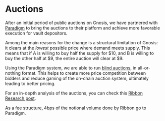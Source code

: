 # Auctions

After an initial period of public auctions on Gnosis, we have partnered with [Paradigm](https://www.paradigm.co/) to bring the auctions to their platform and achieve more favorable execution for vault depositors.

Among the main reasons for the change is a structural limitation of Gnosis: it clears at the _lowest_ possible price where demand meets supply. This means that if A is willing to buy half the supply for $10, and B is willing to buy the other half at $9, the entire auction will clear at $9.

Using the Paradigm system, we are able to run [blind auctions](https://en.wikipedia.org/wiki/First-price\_sealed-bid\_auction), in all-or-nothing format. This helps to create more price competition between bidders and reduce gaming of the on-chain auction system, ultimately leading to better pricing.

For an in-depth analysis of the auctions, you can check this [Ribbon Research post](https://www.research.ribbon.finance/blog/ribbon-auction-performance-analysis).

As a fee structure, 4bps of the notional volume done by Ribbon go to Paradigm.
